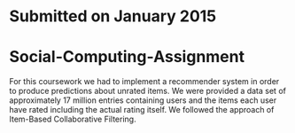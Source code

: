 # Submitted on January 2015
# Social-Computing-Assignment
For this coursework we had to implement a recommender system in order to produce predictions about unrated items. We were provided a data set of approximately 17 million entries containing users and the items each user have rated including the actual rating itself. We followed the approach of Item-Based Collaborative Filtering.
